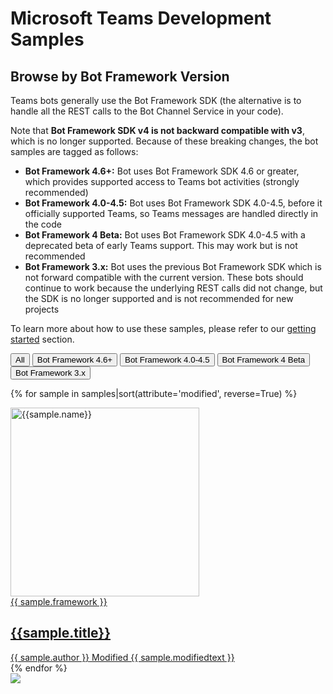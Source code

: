 # Microsoft Teams Development Samples
## Browse by Bot Framework Version

Teams bots generally use the Bot Framework SDK (the alternative is to handle all the REST calls to the Bot Channel Service in your code).

Note that **Bot Framework SDK v4 is not backward compatible with v3**, which is no longer supported. Because of these breaking changes, the bot samples are tagged as follows:

 * __Bot Framework 4.6+:__ Bot uses Bot Framework SDK 4.6 or greater, which provides supported access to Teams bot activities (strongly recommended)
 * __Bot Framework 4.0-4.5:__ Bot uses Bot Framework SDK 4.0-4.5, before it officially supported Teams, so Teams messages are handled directly in the code
 * __Bot Framework 4 Beta:__ Bot uses Bot Framework SDK 4.0-4.5 with a deprecated beta of early Teams support. This may work but is not recommended
 * __Bot Framework 3.x:__ Bot uses the previous Bot Framework SDK which is not forward compatible with the current version. These bots should continue to work because the underlying REST calls did not change, but the SDK is no longer supported and is not recommended for new projects

To learn more about how to use these samples, please refer to our [getting started](../gettingstarted/index.md) section.

 <div class="well">
  <div class="button-group filters-button-group">
    <button class="button is-checked" data-filter="*">All</button>
    <button class="button" data-filter="[data-facet*='bot46']" title="Uses Bot Framework 4.x (recommended)">Bot Framework 4.6+</button>
    <button class="button" data-filter="[data-facet*='bot40']" title="Uses early Bot Framework 4.x before Teams was supported">Bot Framework 4.0-4.5</button>
    <button class="button" data-filter="[data-facet*='bot4beta']" title="Uses early Bot Framework 4.x with deprecated Teams beta SDK">Bot Framework 4 Beta</button>
    <button class="button" data-filter="[data-facet*='bot3']" title="Uses Bot Framework 3.x">Bot Framework 3.x</button>
  </div>
</div>

<div class="grid">

{% for sample in samples|sort(attribute='modified', reverse=True) %}

<div class="sample-item" data-facet="{{sample.server_framework}}" data-modified="{{sample.modified}}" data-title="{{ sample.title }}"  data-thumbnail="{{sample.thumbnail}}">
  <div class="sample">
    <div class="sample-video"><i class="ms-Icon ms-Icon--VideoSolid" aria-hidden="true"></i></div>
    <div class="sample-img">
      <a class="sample-link"
        href="{{sample.url}}"
        title="{{sample.summary}}">
        <picture>
          <img src="../../img/thumbnails/{{ sample.name }}.png" width="302" alt="{{sample.name}}" data-fullsize="{{sample.thumbnail}}" data-orig="../../img/thumbnails/{{ sample.name }}.png"/>
        </picture>
      </a>
    </div>
  </div>
      <a href="{{sample.url}}"
      title="{{ sample.summary }}">
<span class="location" title="Framework: {{sample.framework}}">{{ sample.framework }}</span>
  <h2 class="name">
      {{sample.title}}</h2>
      <div class="sample-activity">
  <span class="author" title="{{ sample.author }}">{{ sample.author }}</span>
  <span class="modified">Modified {{ sample.modifiedtext }}</span>
  </div>
  </a>

</div>
    {% endfor %}
</div>

<img src="https://telemetry.sharepointpnp.com/teams-dev-samples/docs/samples/server_framework" />
